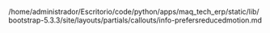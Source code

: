 /home/administrador/Escritorio/code/python/apps/maq_tech_erp/static/lib/bootstrap-5.3.3/site/layouts/partials/callouts/info-prefersreducedmotion.md